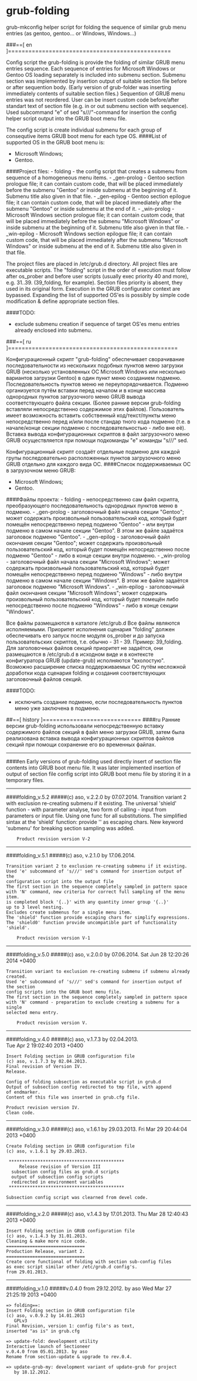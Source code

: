 grub-folding
============

grub-mkconfig helper script for folding the sequence of similar
grub menu entries (as gentoo, gentoo... or Windows, Windows...)

###==[ en ]================================================

Config script the grub-folding is provide the folding of similar GRUB menu
entries sequence.
Each sequence of entries for Microsoft Windows or Gentoo OS loading separately
is included into submenu section.
Submenu section was implemented by insertion output of suitable section file
before or after sequention body. (Early version of grub-folder was inserting
immediately contents of suitable section files.)
Sequention of GRUB menu entries was not reordered.
User can be insert custom code before/after standart text of section file
(e.g. in or out submenu section with sequence).
Used subcommand "e" of sed "s///"-command for insertion the config helper script output
into the GRUB boot menu file.

The config script is create individual submenu for each group of consequtive
items GRUB boot menu for each type OS.
####List of supported OS in the GRUB boot menu is:
 - Microsoft Windows;
 - Gentoo.

####Project files:
    - folding      - the config script that creates a submenu from sequence of a homogeneous
                     menu items.
    - _gen-prolog  - Gentoo section prologue file; it can contain custom code,
                     that will be placed immediately before the submenu "Gentoo"
                     or inside submenu at the beginning of it.
                     Submenu title also given in that file.
    - _gen-epilog  - Gentoo section epilogue file; it can contain custom code,
                     that will be placed immediately after the submenu "Gentoo"
                     or inside submenu at the end of it.
    - _win-prolog  - Microsoft Windows section prologue file; it can contain custom code,
                     that will be placed immediately before the submenu "Microsoft Windows"
                     or inside submenu at the beginning of it.
                     Submenu title also given in that file.
    - _win-epilog  - Microsoft Windows section epilogue file; it can contain custom code,
                     that will be placed immediately after the submenu "Microsoft Windows"
                     or inside submenu at the end of it.
                     Submenu title also given in that file.

The project files are placed in /etc/grub.d directory.
All project files are executable scripts.
The "folding" script in the order of execution must follow after os_prober and before
user scripts (usually exec priority 40 and more), e.g. 31..39. (39_folding, for example).
Section files priority is absent, they used in its original form.
Execution in the GRUB configurator context are bypassed.
Expanding the list of supported OS'es is possibly by simple code modification &
define appropriate section files.

####TODO:
- exclude submenu creation if sequence of target OS'es menu entries already
  enclosed into submenu.

###==[ ru ]==================================================

Конфигурационный скрипт "grub-folding" обеспечивает сворачивание последовательности
из нескольких подобных пунктов меню загрузки GRUB (несколько установленных ОС
Microsoft Windows или несколько вариантов загрузки Gentoo) в один пункт меню
созданием подменю.
Последовательность пунктов меню не переупорядочивается.
Подменю организуется путём вставки перед началом и в конце массива однородных пунктов
загрузочного меню GRUB вывода соответствующего файла секции.
(Более ранние версии grub-folding вставляли непосредственно содержимое этих файлов).
Пользователь имеет возможность вставить собственный код/текст/пункты меню
непосредственно перед и/или после стандар тного кода подменю (т.е. в начале/конце
секции подменю с последовательностью - либо вне её).
Вставка вывода конфигурационных скриптов в файл загрузочного меню GRUB осуществляется
при помощи подкоманды "e" команды "s///" sed. 

Конфигурационный скрипт создаёт отдельные подменю для каждой групы последовательно
расположенных пунктов загрузочного меню GRUB отдельно для каждого вида ОС.
####Список поддерживаемых ОС в загрузочном меню GRUB: 
 - Microsoft Windows;
 - Gentoo.

####Файлы проекта:
    - folding      - непосредственно сам файл скрипта, преобразующего последовательность
                     однородных пунктов меню в подменю.
    - _gen-prolog  - заголовочный файл начала секции "Gentoo"; может содержать
                     произвольный пользовательский код, который будет помещён
                     непосредственно перед подменю "Gentoo" - или внутри подменю
                     в самом начале секции "Gentoo".
                     В этом же файле задаётся заголовок подменю "Gentoo".
    - _gen-epilog  - заголовочный файл окончания секции "Gentoo"; может содержать
                     произвольный пользовательский код, который будет помещён
                     непосредственно после подменю "Gentoo" - либо в конце секции
                     внутри подменю.
    - _win-prolog  - заголовочный файл начала секции "Microsoft Windows"; может
                     содержать произвольный пользовательский код, который будет
                     помещён непосредственно перед подменю "Windows" - либо внутри подменю
                     в самом начале секции "Windows".
                     В этом же файле задаётся заголовок подменю "Microsoft Windows".
    - _win-epilog  - заголовочный файл окончания секции "Microsoft Windows"; может
                     содержать произвольный пользовательский код, который будет
                     помещён либо непосредственно после подменю "Windows" - либо
                     в конце секции "Windows".

Все файлы размещаются в каталоге /etc/grub.d
Все файлы являются исполняемыми.
Приоритет исполнения сценария "folding" должен обеспечивать его запуск
после модуля os_prober и до запуска пользовательских скриптов,
т.е. обычно - 31 - 39. Пример: 39_folding.
Для заголовочных файлов секций приоритет не задаётся, они размещаются в
/etc/grub.d в исходном виде и в контексте конфигуратора GRUB (update-grub)
исполняются "вхолостую".
Возможно расширение списка поддерживаемых ОС путём несложной доработки кода
сценария folding и создания соответствующих заголовочный файлов секций.

####TODO:
- исключить создание подменю, если последовательность пунктов меню уже заключена в подменю.

##==[ history ]=============================
####ru
Ранние версии grub-folding использовали непосредственную вставку содержимого файлов секций
в файл меню загрузки GRUB, затем была реализована вставка вывода конфигурационных
скриптов файлов секций при помощи сохранение его во временных файлах.

-------------------------------------------------------------------------------
####en
Early versions of grub-folding used directly insert of section file contents into
GRUB boot menu file. It was later implemented insertion of output of section file
config script into GRUB boot menu file by storing it in a temporary files.

-------------------------------------------------------------------------------

####folding_v.5.2
#####(c) aso, v.2.2.0 by 07.07.2014.
    Transition variant 2 with exclusion re-creating submenu if it existing.
    The universal 'shield' function - with parameter analyse, two form of calling -
    input from parameters or input file. Using one func for all substitutions.
    The simplified sintax at the 'shield' function: provide '\' as escaping chars.
    New keyword 'submenu' for breaking section sampling was added.

        Product revision version V-2
-------------------------------------------------------------------------------

####folding_v.5.1
#####(c) aso, v.2.1.0 by 17.06.2014.

    Transition variant 2 to exclusion re-creating submenu if it existing.
    Used 'e' subcommand of 's///' sed's command for insertion output of the
    configuration script into the output file
    The first section in the sequence completely sampled in pattern space
    with 'N' command, new criteria for correct full sampling of the menu item.
    is completed block '{..}' with any quantity inner group '{..}'
    up to 3 level nesting.
    Excludes create submenus for a single menu item.
    The 'shield' function provide escaping chars for simplify expressions.
    The 'shield0' function provide uncompatible part of functionality 'shield'.

        Product revision version V-1
-------------------------------------------------------------------------------

####folding_v.5.0
#####(c) aso, v.2.0.0 by 07.06.2014.
Sat Jun 28 12:20:26 2014 +0400

    Transition variant to exclusion re-creating submenu if submenu already created.
    Used 'e' subcommand of 's///' sed's command for insertion output of the section
    config scripts into the GRUB boot menu file.
    The first section in the sequence completely sampled in pattern space
    with 'N' command - preparation to exclude creating a submenu for a single
    selected menu entry.

        Product revision version V.
-------------------------------------------------------------------------------

####folding_v.4.0
#####(c) aso, v.1.7.3 by 02.04.2013.	
Tue Apr 2 19:02:40 2013 +0400

    Insert Folding section in GRUB configuration file
    (c) aso, v.1.7.3 by 02.04.2013.
    Final revision of Version IV.
    Release.

    Config of folding subsection as executable script in grub.d
    Output of subsection config redirected to tmp file, with append
    of endmarker.
    Content of this file was inserted in grub.cfg file.

    Product revision version IV.
    Clean code.
-------------------------------------------------------------------------------

####folding_v.3.0
#####(c) aso, v.1.6.1 by 29.03.2013.
Fri Mar 29 20:44:04 2013 +0400

    Create Folding section in GRUB configuration file
    (c) aso, v.1.6.1 by 29.03.2013.

     ********************************************
         Release revision of Version III
      subsection config files as grub.d scripts
      output of subsection config scripts
      redirected in environment variables
     ********************************************

    Subsection config script was clearned from devel code.
-------------------------------------------------------------------------------

####folding_v.2.0
#####(c) aso, v.1.4.3 by 17.01.2013.
Thu Mar 28 12:40:43 2013 +0400

    Insert Folding section in GRUB configuration file
    (c) aso, v.1.4.3 by 31.01.2013.
    Cleaning & make more nice code.
    ==============================
    Production Release, variant 2.
    ==============================
    Create core functional of folding with section sub-config files
    as exec script similar other /etc/grub.d config's.
    from 29.01.2013.
-------------------------------------------------------------------------------

####folding_v.1.0
#####v.0.4.0 from 29.12.2012. by aso
Wed Mar 27 21:25:19 2013 +0400

    => folding==:
    Insert Folding section in GRUB configuration file
    (c) aso, v.0.9.2 by 14.01.2013
       GPLv3
    Final Revision, version 1: config file's as text,
    inserted "as is" in grub.cfg

    => update-fold: development utility
    Interactive launch of Sectioneer
    v.0.4.0 from 05.01.2013. by aso
    Rename from section-update & upgrade to rev.0.4.

    => update-grub-my: development variant of update-grub for project
       by 18.12.2012.
